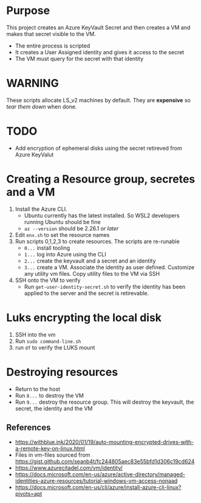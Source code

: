 # Purpose
This project creates an Azure KeyVault Secret and then creates a VM and makes that secret visible to the VM.
* The entire process is scripted
* It creates a User Assigned identity and gives it access to the secret
* The VM must query for the secret with that identity

# WARNING
These scripts allocate LS_v2 machines by default.  They are **expensive** so _tear them down_ when done.

# TODO
* Add encryption of ephemeral disks using the secret retireved from Azure KeyValut

# Creating a Resource group, secretes and a VM
1. Install the Azure CLI.  
    * Ubuntu currently has the latest installed. So WSL2 developers running Ubuntu should be fine 
    * `az --version` should be 2.26.1 _or later_
1. Edit `env.sh` to set the resource names
1. Run scripts 0,1,2,3 to create resources.  The scripts are re-runable
    * `0...` install tooling
    * `1...` log into Azure using the CLI
    * `2...` create the keyvault and a secret and an identity
    * `3...` create a VM. Associate the identity as user defined. Customize any utility vm files. Copy utility files to the VM via SSH
1. SSH onto the VM to verify
    * Run `get-user-identity-secret.sh` to verify the identity has been applied to the server and the secret is retirevable.

# Luks encrypting the local disk
1. SSH into the vm
1. Run `sudo command-line.sh`
1. run `df` to verify the LUKS mount

# Destroying resources
* Return to the host
* Run `8...` to destroy the VM
* Run `9...` destroy the resource group. This will destroy the keyvault, the secret, the identity and the VM

## References
* https://withblue.ink/2020/01/19/auto-mounting-encrypted-drives-with-a-remote-key-on-linux.html
* Files in vm-files sourced from https://gist.github.com/seanb4t/fc244805aec83e55bfd1d306c19cd624 
* https://www.azurecitadel.com/vm/identity/
* https://docs.microsoft.com/en-us/azure/active-directory/managed-identities-azure-resources/tutorial-windows-vm-access-nonaad
* https://docs.microsoft.com/en-us/cli/azure/install-azure-cli-linux?pivots=apt


